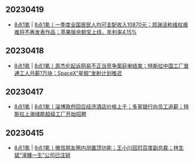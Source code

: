 ## 20230419
- [8点1氪](https://36kr.com/user/5652071) | [8点1氪丨一季度全国居民人均可支配收入10870元；郑渊洁称维权艰难将不再发表作品；苹果版余额宝上线，年利率4.15%](https://36kr.com/p/2221537057816961)

## 20230418
- [8点1氪](https://36kr.com/user/5652071) | [8点1氪丨周杰伦起诉网易不正当竞争案庭审结束；特斯拉中国工厂普通工人月薪1万块；SpaceX“星舰”发射计划推迟](https://36kr.com/p/2220111920424192)

## 20230417
- [8点1氪](https://36kr.com/user/5652071) | [8点1氪丨淄博政府回应经济酒店价格上千；多家银行向员工追薪；特斯拉上海储能超级工厂开始招聘](https://36kr.com/p/2218698007966341)

## 20230415
- [8点1氪](https://36kr.com/user/5652071) | [9点1氪丨微信朋友圈内测置顶功能；王小川回怼百度副总裁；林生斌“潼臻一生”公司已注销](https://36kr.com/p/2215307857179273)

